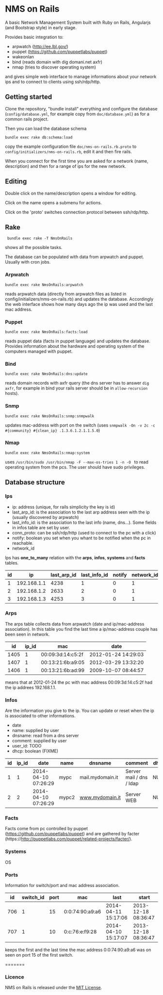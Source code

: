 NMS on Rails
=================

A basic Network Management System built with
Ruby on Rails, Angularjs (and Bootstrap style)
in early stage.

Provides basic integration to:

* arpwatch (http://ee.lbl.gov/)
* puppet (https://github.com/puppetlabs/puppet)
* wakeonlan
* bind (reads domain with dig domani.net axfr)
* nmap (tries to discover operating system)

and gives simple web interface to manage informations
about your network ips and to connect to clients using
ssh/rdp/http.

## Getting started

Clone the repository, "bundle install" everything and
configure the database (`config/database.yml`, for example
copy from `doc/database.yml`) as for a common rails project.

Then you can load the database schema

```console
bundle exec rake db:schema:load
```

copy the example configuration file 
`doc/nms-on-rails.rb.proto` to 
`config/initializers/nms-on-rails.rb`, 
edit it and then fire rails.

When you connect for the first time you are asked 
for a network (name, description) and then for a range
of ips for the new network.

## Editing

Double click on the name/description opens a window 
for editing.

Click on the name opens a submenu for actions.

Click on the 'proto' switches connection protocol
between ssh/rdp/http.

## Rake

```console
 bundle exec rake -T NmsOnRails
```
shows all the possible tasks.

The database can be populated with data from arpwatch and
puppet. Usually with cron jobs.

### Arpwatch

```console
bundle exec rake NmsOnRails:arpwatch
```

reads arpwatch data (directly from arpwatch files as listed in config/initializers/nms-on-rails.rb) 
and updates the database. 
Accordingly the web interface shows how many days ago the ip was used and the last mac address.

### Puppet

```
bundle exec rake NmsOnRails:facts:load
```

reads puppet data (facts in puppet language) and updates the database.
Provides information about the hardware and operating
system of the computers managed with puppet.

### Bind

``` 
bundle exec rake NmsOnRails:dns:update
```

reads domain records with axfr query (the dns server has to answer
`dig axfr`, for example in bind your rails server should be in 
`allow-recursion` hosts).

### Snmp

```
bundle exec rake NmsOnRails:snmp:snmpwalk
```
updates mac-address with port on the switch (uses `snmpwalk -On -v 2c -c #{community} #{clean_ip} .1.3.6.1.2.1.1.5.0`)

### Nmap

```
bundle exec rake NmsOnRails:nmap:system
```

uses `/usr/bin/sudo /usr/bin/nmap -F --max-os-tries 1 -n -O ` to read operating system from the pcs. 
The user should have sudo privileges. 

## Database structure

### Ips

* ip: address (unique, for rails simplicity the key is id)
* last_arp_id:  is the association to the last arp address seen with the ip (usually discovered by arpwatch)
* last_info_id: is the association to the last info (name, dns...). Some fields in infos table are set by user.
* conn_proto: can be ssh/rdp/http (used to connect to the pc with a click)
* notify: boolean you set when you whant to be notified when the pc in reachable.
* network_id

Ips has **one_to_many** relation with the **arps**, **infos**, **systems** and **facts** tables.

| id | ip             | last_arp_id | last_info_id |  notify | network_id | last_system_id |
|----|----------------|-------------|--------------|--------|-------------|----------------|
|  1 | 192.168.1.1  |        4238 |            1 |      0 |          1  |             40 |
|  2 | 192.168.1.2  |        2633 |            2 |      0 |          1  |             41 |
|  3 | 192.168.1.3  |        4253 |            3 |      0 |          1  |             83 |

### Arps

The arps table collects data from arpwatch (date and ip/mac-address association). In this table you find the
last time a ip/mac-address couple has been seen in network.

| id   | ip_id | mac               | date                |
|------|-------|-------------------|---------------------|
| 1405 |     1 | 00:09:3d:14:c5:2f | 2012-01-24 14:29:03 |
| 1407 |     1 | 00:13:21:6b:a9:05 | 2012-03-29 13:32:20 |
| 1406 |     1 | 00:13:21:6b:ad:99 | 2009-10-07 08:44:57 |

means that at 2012-01-24 the pc with mac address 00:09:3d:14:c5:2f  had the ip addrees 192.168.1.1.

### Infos

Are the information you give to the ip. You can update or reset when the ip is associated to other informations.
* date
* name: supplied by user
* dnsname: read from a dns server
* comment: supplied by user
* user_id: TODO
* dhcp: boolean (FIXME)

| id | ip_id | date                | name         | dnsname              | comment                  | dhcp |
|----|-------|---------------------|--------------|----------------------|--------------------------|------|
|  1 |     1 | 2014-04-10 07:26:29 | mypc         | mail.mydomain.it     | Server mail / dns / ldap | NULL |
|  2 |     2 | 2014-04-10 07:26:29 | mypc2        | www.mydomain.it      | Server WEB               | NULL |


### Facts

Facts come from pc controlled by puppet (https://github.com/puppetlabs/puppet) and are 
gathered by facter (https://http://puppetlabs.com/puppet/related-projects/facter/).

### Systems

OS 

### Ports

Information for switch/port and mac address association. 

| id  | switch_id | port | mac               | last                | start               |
|-----|-----------|------|-------------------|---------------------|---------------------|
| 706 |         1 |   15 | 0:0:74:90:a9:a6   | 2014-04-11 15:17:06 | 2013-12-18 08:36:47 |
| 707 |         1 |   10 | 0:c:76:e:f9:28    | 2014-04-10 15:17:07 | 2013-12-18 08:36:47 |

keeps the first and the last time the mac address 0:0:74:90:a9:a6 was on seen on port 15 
of the first switch.


=======

### Licence

NMS on Rails is released under the [MIT License](http://www.opensource.org/licenses/MIT).


